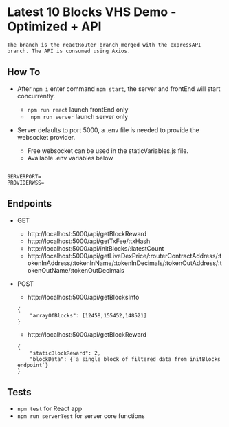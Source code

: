 # Latest 10 Blocks VHS Demo - Optimized + API

`The branch is the reactRouter branch merged with the expressAPI branch. The API is consumed using Axios.`

## How To

- After ` npm i ` enter command ` npm start `, the server and frontEnd will start concurrently.
    * ` npm run react ` launch frontEnd only
    * ` npm run server` launch server only

- Server defaults to port 5000, a .env file is needed to provide the websocket provider.
    * Free websocket can be used in the staticVariables.js file.
    * Available .env variables below

```

SERVERPORT=
PROVIDERWSS=

```

## Endpoints

- GET
    * http://localhost:5000/api/getBlockReward 
    * http://localhost:5000/api/getTxFee/:txHash
    * http://localhost:5000/api/initBlocks/:latestCount
    * http://localhost:5000/api/getLiveDexPrice/:routerContractAddress/:tokenInAddress/:tokenInName/:tokenInDecimals/:tokenOutAddress/:tokenOutName/:tokenOutDecimals

- POST
    * http://localhost:5000/api/getBlocksInfo
    ```
    {
        "arrayOfBlocks": [12458,155452,148521]
    }   
    ```

    * http://localhost:5000/api/getBlockReward
    ```
    {
        "staticBlockReward": 2,
        "blockData": {`a single block of filtered data from initBlocks endpoint`}
    }
    ```

## Tests

- ` npm test ` for React app
- ` npm run serverTest ` for server core functions